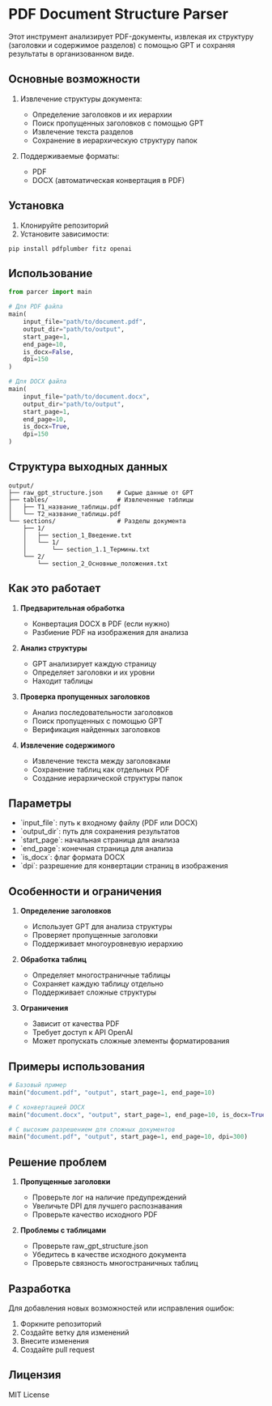 # PDF Document Structure Parser

Этот инструмент анализирует PDF-документы, извлекая их структуру (заголовки и содержимое разделов) с помощью GPT и сохраняя результаты в организованном виде.

## Основные возможности

1. Извлечение структуры документа:
   - Определение заголовков и их иерархии
   - Поиск пропущенных заголовков с помощью GPT
   - Извлечение текста разделов
   - Сохранение в иерархическую структуру папок

2. Поддерживаемые форматы:
   - PDF
   - DOCX (автоматическая конвертация в PDF)

## Установка

1. Клонируйте репозиторий
2. Установите зависимости:
```
pip install pdfplumber fitz openai
```

## Использование

```python
from parcer import main

# Для PDF файла
main(
    input_file="path/to/document.pdf",
    output_dir="path/to/output",
    start_page=1,
    end_page=10,
    is_docx=False,
    dpi=150
)

# Для DOCX файла
main(
    input_file="path/to/document.docx",
    output_dir="path/to/output",
    start_page=1,
    end_page=10,
    is_docx=True,
    dpi=150
)
```

## Структура выходных данных

```
output/
├── raw_gpt_structure.json    # Сырые данные от GPT
├── tables/                   # Извлеченные таблицы
│   ├── T1_название_таблицы.pdf
│   └── T2_название_таблицы.pdf
└── sections/                 # Разделы документа
    ├── 1/
    │   ├── section_1_Введение.txt
    │   └── 1/
    │       └── section_1.1_Термины.txt
    └── 2/
        └── section_2_Основные_положения.txt
```

## Как это работает

1. **Предварительная обработка**
   - Конвертация DOCX в PDF (если нужно)
   - Разбиение PDF на изображения для анализа

2. **Анализ структуры**
   - GPT анализирует каждую страницу
   - Определяет заголовки и их уровни
   - Находит таблицы

3. **Проверка пропущенных заголовков**
   - Анализ последовательности заголовков
   - Поиск пропущенных с помощью GPT
   - Верификация найденных заголовков

4. **Извлечение содержимого**
   - Извлечение текста между заголовками
   - Сохранение таблиц как отдельных PDF
   - Создание иерархической структуры папок

## Параметры

- \`input_file\`: путь к входному файлу (PDF или DOCX)
- \`output_dir\`: путь для сохранения результатов
- \`start_page\`: начальная страница для анализа
- \`end_page\`: конечная страница для анализа
- \`is_docx\`: флаг формата DOCX
- \`dpi\`: разрешение для конвертации страниц в изображения

## Особенности и ограничения

1. **Определение заголовков**
   - Использует GPT для анализа структуры
   - Проверяет пропущенные заголовки
   - Поддерживает многоуровневую иерархию

2. **Обработка таблиц**
   - Определяет многостраничные таблицы
   - Сохраняет каждую таблицу отдельно
   - Поддерживает сложные структуры

3. **Ограничения**
   - Зависит от качества PDF
   - Требует доступ к API OpenAI
   - Может пропускать сложные элементы форматирования

## Примеры использования

```python
# Базовый пример
main("document.pdf", "output", start_page=1, end_page=10)

# С конвертацией DOCX
main("document.docx", "output", start_page=1, end_page=10, is_docx=True)

# С высоким разрешением для сложных документов
main("document.pdf", "output", start_page=1, end_page=10, dpi=300)
```

## Решение проблем

1. **Пропущенные заголовки**
   - Проверьте лог на наличие предупреждений
   - Увеличьте DPI для лучшего распознавания
   - Проверьте качество исходного PDF

2. **Проблемы с таблицами**
   - Проверьте raw_gpt_structure.json
   - Убедитесь в качестве исходного документа
   - Проверьте связность многостраничных таблиц

## Разработка

Для добавления новых возможностей или исправления ошибок:

1. Форкните репозиторий
2. Создайте ветку для изменений
3. Внесите изменения
4. Создайте pull request

## Лицензия

MIT License
